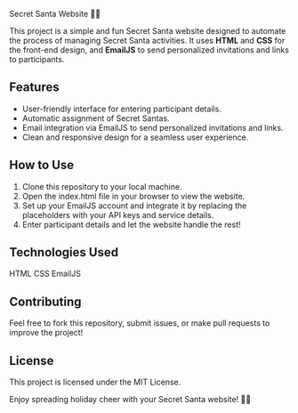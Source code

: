 Secret Santa Website 🎅🎁

This project is a simple and fun Secret Santa website designed to automate the process of managing Secret Santa activities. 
It uses **HTML** and **CSS** for the front-end design, and **EmailJS** to send personalized invitations and links to participants.

## Features  
- User-friendly interface for entering participant details.  
- Automatic assignment of Secret Santas.  
- Email integration via EmailJS to send personalized invitations and links.  
- Clean and responsive design for a seamless user experience.

## How to Use  
1. Clone this repository to your local machine.  
2. Open the index.html file in your browser to view the website.
3. Set up your EmailJS account and integrate it by replacing the placeholders with your API keys and service details.
4. Enter participant details and let the website handle the rest!

## Technologies Used
HTML
CSS
EmailJS

## Contributing
Feel free to fork this repository, submit issues, or make pull requests to improve the project!

## License
This project is licensed under the MIT License.

Enjoy spreading holiday cheer with your Secret Santa website! 🎄✨
